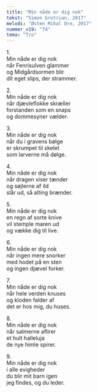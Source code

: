 ```yaml
---
title: "Min nåde er dig nok"
tekst: "Simon Grotrian, 2017"
melodi: "Østen Mikal Ore, 2017"
nummer_v19: "74"
tema: "Tro"
---
```


1\.\
Min nåde er dig nok\
når Fenrisulven glammer\
og Midgårdsormen blir\
dit eget slips, der strammer.

2\.\
Min nåde er dig nok\
når djævleflokke skræller\
forstanden som en snaps\
og dommesyner vælder.

3\.\
Min nåde er dig nok\
når du i gravens bølge\
er skrumpet til skelet\
som larverne må dølge.

4\.\
Min nåde er dig nok\
når dragen viser tænder\
og søjlerne af ild\
slår ud, så alting brænder.

5\.\
Min nåde er dig nok\
en regn af sorte knive\
vil stemple maren ud\
og vække dig til live.

6\.\
Min nåde er dig nok\
når ingen mere snorker\
med hodet på en sten\
og ingen djævel forker.

7\.\
Min nåde er dig nok\
når hele verden knuses\
og kloden falder af\
det er hos mig, du huses.

8\.\
Min nåde er dig nok\
når salmerne aflirer\
et hult halleluja\
de nye himle spirer.

9\.\
Min nåde er dig nok\
i alle evigheder\
du blir mit barn igen\
jeg findes, og du leder.